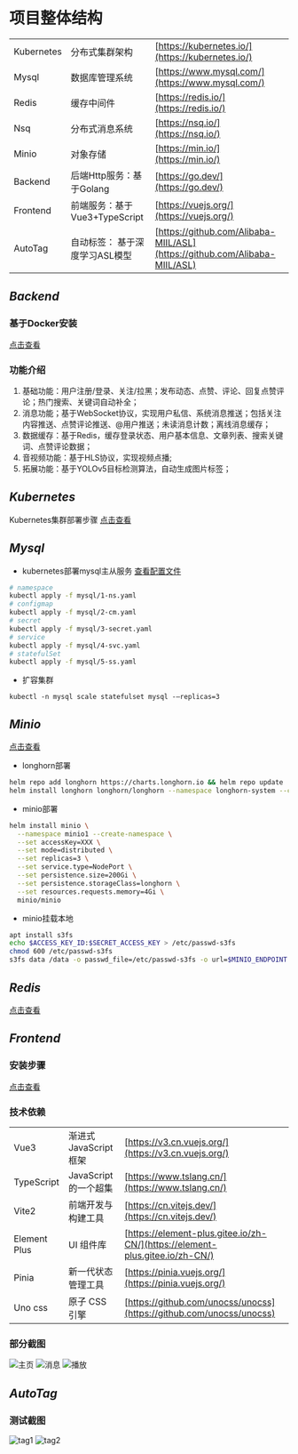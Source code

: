 # 项目整体结构
|                    |                        |                                                                                                  |
| ------------------ | ---------------------- | ------------------------------------------------------------------------------------------------ |
| Kubernetes         | 分布式集群架构                    | [https://kubernetes.io/](https://kubernetes.io/)                                     |
| Mysql              | 数据库管理系统                     | [https://www.mysql.com/](https://www.mysql.com/)                                   |
| Redis              | 缓存中间件                        | [https://redis.io/](https://redis.io/)                                             |
| Nsq                | 分布式消息系统                    | [https://nsq.io/](https://nsq.io/)                                                 |
| Minio              | 对象存储                          | [https://min.io/](https://min.io/)                                                |
| Backend            | 后端Http服务：基于Golang           | [https://go.dev/](https://go.dev/)                                                |
| Frontend           | 前端服务：基于Vue3+TypeScript      | [https://vuejs.org/](https://vuejs.org/)                                          |
| AutoTag            | 自动标签： 基于深度学习ASL模型      | [https://github.com/Alibaba-MIIL/ASL](https://github.com/Alibaba-MIIL/ASL)        |

## ***Backend***
### 基于Docker安装
[点击查看](backend/README.md)
### 功能介绍
1. 基础功能：用户注册/登录、关注/拉黑；发布动态、点赞、评论、回复点赞评论；热门搜索、关键词自动补全； 
2. 消息功能；基于WebSocket协议，实现用户私信、系统消息推送；包括关注内容推送、点赞评论推送、@用户推送；未读消息计数；离线消息缓存；
3. 数据缓存：基于Redis，缓存登录状态、用户基本信息、文章列表、搜索关键词、点赞评论数据；
4. 音视频功能：基于HLS协议，实现视频点播; 
5. 拓展功能：基于YOLOv5目标检测算法，自动生成图片标签；
## ***Kubernetes***
Kubernetes集群部署步骤
[点击查看](docs/k8s.md)

## ***Mysql***
- kubernetes部署mysql主从服务
[查看配置文件](docs/mysql.md)
```bash
# namespace
kubectl apply -f mysql/1-ns.yaml
# configmap 
kubectl apply -f mysql/2-cm.yaml
# secret
kubectl apply -f mysql/3-secret.yaml
# service 
kubectl apply -f mysql/4-svc.yaml
# statefulSet
kubectl apply -f mysql/5-ss.yaml
```
- 扩容集群
```
kubectl -n mysql scale statefulset mysql -—replicas=3
```
## ***Minio***
[点击查看](docs/minio.md)
- longhorn部署
```bash
helm repo add longhorn https://charts.longhorn.io && helm repo update
helm install longhorn longhorn/longhorn --namespace longhorn-system --create-namespace
```
- minio部署
```bash
helm install minio \
  --namespace minio1 --create-namespace \
  --set accessKey=XXX \
  --set mode=distributed \
  --set replicas=3 \
  --set service.type=NodePort \
  --set persistence.size=200Gi \
  --set persistence.storageClass=longhorn \
  --set resources.requests.memory=4Gi \
  minio/minio
```

- minio挂载本地
```bash
apt install s3fs
echo $ACCESS_KEY_ID:$SECRET_ACCESS_KEY > /etc/passwd-s3fs
chmod 600 /etc/passwd-s3fs
s3fs data /data -o passwd_file=/etc/passwd-s3fs -o url=$MINIO_ENDPOINT -o use_path_request_style
```

## ***Redis*** 
[点击查看](docs/redis.md)

## ***Frontend***
### 安装步骤
[点击查看](frontend/README.md)
### 技术依赖
|                    |                        |                                                                                                  |
| ------------------ | ---------------------- | ------------------------------------------------------------------------------------------------ |
| Vue3               | 渐进式 JavaScript 框架 | [https://v3.cn.vuejs.org/](https://v3.cn.vuejs.org/)                                             |
| TypeScript         | JavaScript 的一个超集  | [https://www.tslang.cn/](https://www.tslang.cn/)                                                 |
| Vite2              | 前端开发与构建工具     | [https://cn.vitejs.dev/](https://cn.vitejs.dev/)                                                 |
| Element Plus       | UI 组件库              | [https://element-plus.gitee.io/zh-CN/](https://element-plus.gitee.io/zh-CN/)                     |
| Pinia              | 新一代状态管理工具     | [https://pinia.vuejs.org/](https://pinia.vuejs.org/)                                             |
| Uno css            | 原子 CSS 引擎          | [https://github.com/unocss/unocss](https://github.com/unocss/unocss)                             |

### 部分截图
![主页](docs/src/%E4%B8%BB%E9%A1%B5.PNG)
![消息](docs/src/%E8%81%8A%E5%A4%A92.PNG)
![播放](docs/src/%E6%92%AD%E6%94%BE.PNG)

## ***AutoTag***

### 测试截图
![tag1](docs/src/autotag1.png)
![tag2](docs/src/autotag2.png)
